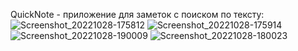 QuickNote - приложение для заметок с поиском по тексту:
![Screenshot_20221028-175812](https://user-images.githubusercontent.com/93180985/198580572-f504f50f-848d-4be2-ab75-0550524a4eb3.png)
![Screenshot_20221028-175914](https://user-images.githubusercontent.com/93180985/198582071-568406c4-114e-46ba-911c-713548d3d032.png)
![Screenshot_20221028-190009](https://user-images.githubusercontent.com/93180985/198582256-8c17bf28-bd93-449c-bdc3-870ddd1a6b8a.png)
![Screenshot_20221028-180023](https://user-images.githubusercontent.com/93180985/198582338-7e672330-91e4-423e-936f-ccc78930cc1f.png)
